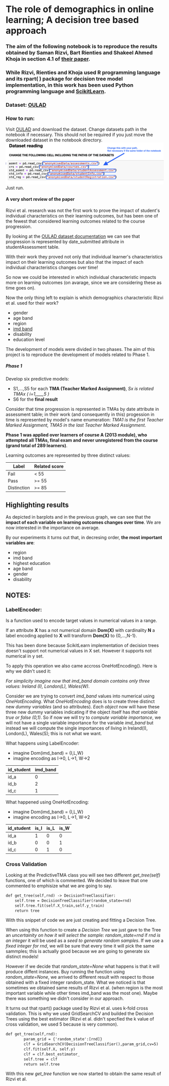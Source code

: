# The role of demographics in online learning; A decision tree based approach

### The aim of the following notebook is to reproduce the results obtained by Saman Rizvi, Bart Rienties and Shakeel Ahmed Khoja in section 4.1 of [their paper](https://www.sciencedirect.com/science/article/abs/pii/S0360131519300818?via%3Dihub).

### While Rizvi, Rienties and Khoja used R programming language and its rpart( ) package for decision tree model implementation, in this work has been used Python programming language and [ScikitLearn](https://scikit-learn.org/stable/).

### Dataset: [OULAD](https://analyse.kmi.open.ac.uk/open_dataset)

### How to run:
Visit [OULAD](https://analyse.kmi.open.ac.uk/open_dataset) and download the dataset.
Change datasets path in the notebook if necessary. This should not be required if you just move the downloaded dataset in the notebook directory.
![change paths](explain.png)
Just run.

#### A very short review of the paper

Rizvi et al. research was not the first work to prove the impact of student's individual characteristics on their learning outcomes, but has been one of the fewest that considered learning outcomes related to the course progression. 

By looking at the [OULAD dataset documentation](https://analyse.kmi.open.ac.uk/open_dataset#description) we can see that progression is represented by date_submitted attribute in studentAssessment table.

With their work they proved not only that individual learner's characteristics impact on their learning outcomes but also that the impact of each individual characteristics changes over time! 

So now we could be interested in which individual characteristic impacts more on learning outcomes (on avarage, since we are considering these as time goes on).

Now the only thing left to explain is which demographics characteristic Rizvi et al. used for their work?
- gender
- age band
- region
- [imd band](https://en.wikipedia.org/wiki/Multiple_deprivation_index)
- disability
- education level

The development of models were divided in two phases. The aim of this project is to reproduce the development of models related to Phase 1.
##### Phase 1
Develop six predictive models:
- S1,...,S5 for each **TMA (Teacher Marked Assignment)**, *Sx is related TMAx ( i=1,___,5 )* 
- S6 for the **final result**

Consider that time progression is represented in TMAs by date attribute in assessment table; in their work (and consequently in this) progession in time is represented by model's name enumeration:
*TMA1 is the first Teacher Marked Assignment, TMA5 in the last Teacher Marked Assignment*.

**Phase 1 was applied over learners of course A (2013 module), who attempted all TMAs, final exam and never unregistered from the course (grand total of 289 learners)**.

Learning outcomes are represented by three distinct values:

| Label       | Related score |
| ----------- | -----------   |
| Fail        | < 55          |
| Pass        | >= 55         |
| Distinction | >= 85         |

## Highlighting results

As depicted in barplots and in the previous graph, we can see that the **impact of each variable on learning outcomes changes over time**. We are now interested in the importance on average. 

By our experiments it turns out that, in decresing order, **the most important variables are**:
- region
- imd band
- highest education
- age band
- gender
- disability


## NOTES:
### LabelEncoder:
Is a function used to encode target values in numerical values in a range.

If an attribute **X** has a not numerical domain **Dom(X)** with cardinality **N** a label encoding applied to **X** will transform **Dom(X)** to {0,...,N-1}.

This has been done because ScikitLearn implementation of decision trees doesn't support not numerical values in X set. However it supports not numerical in y set.

To apply this operation we also came accross OneHotEncoding(). Here is why we didn't used it:

*For simplicity imagine now that imd_band domain contains only three values: Ireland (I), London(L), Wales(W)*.

Consider we are trying to convert *imd_band* values into numerical using *OneHotEncoding*. 
What *OneHotEncoding* does is to create three distinct new *dummy variables* (and so attributes). *Each object* now will have these three new dummy variables indicating if the object itself has *that variable true or false (0,1)*. So if now we will try to *compute variable importance*, we will not have a single variable importance for the variable *imd_band* but instead we will compute the single importances of living in Ireland(I), London(L), Wales(S); this is not what we want.

What happens using LabelEncoder: 
   - imagine Dom(imd_band) = {I,L,W}
   - imagine encoding as I->0, L->1, W->2
    
| id_student  | imd_band      |
| ----------- | -----------   |
| id_a        | 0             |
| id_b        | 2             |
| id_c        | 1             |


What happened using OneHotEncoding: 
   - imagine Dom(imd_band) = {I,L,W}
   - imagine encoding as I->0, L->1, W->2
 
    
| id_student  | is_I          | is_L        | is_W        |
| ----------- | -----------   | ---------   | ---------   |
| id_a        | 1             | 0           | 0           |
| id_b        | 0             | 0           | 1           |
| id_c        | 0             | 1           | 0           |


### Cross Validation
Looking at the PredictiveTMA class you will see two different *get_tree(self)* functions, one of which is commented. We decided to leave that one commented to emphisize what we are going to say.

```
def get_tree(self,rnd) -> DecisionTreeClassifier:
    self.tree = DecisionTreeClassifier(random_state=rnd)
    self.tree.fit(self.X_train,self.y_train) 
    return tree
```
With this snippet of code we are just creating and fitting a Decision Tree.

When using this function to create a *Decision Tree* we just gave to the Tree an *uncertainity on how it will select the sample: random_state=rnd* if *rnd is an integer* it will be used as a *seed to generate random samples*. If we use a *fixed integer for rnd*, we will be sure that every time it will pick the same sammples; this is actually good because we are going to generate six distinct models!

However if we decide that *random_state=None* what happens is that it will produce diffent instances. Buy running the function using *random_state=None*, we arrived to different result with respect to those obtained with a fixed integer random_state. 
What we noticed is that sometimes we obtained same results of Rizvi et al. (when region is the most important variable while other times imd_band was the most one). Maybe there was something we didn't consider in our approach.

It turns out that rpart() package used by Rizvi et al. uses k-fold cross validation.
This is why we used GridSearchCV and builded the Decision Trees using the best estimator (Rizvi et al. didn't specfied the k value of cross validation, we used 5 because is very common).

```
def get_tree(self,rnd):
        param_grid = {'random_state':[rnd]}
        clf = GridSearchCV(DecisionTreeClassifier(),param_grid,cv=5)
        clf.fit(self.X, self.y)
        clf = clf.best_estimator_
        self.tree = clf
        return self.tree
```
With this new *get_tree* function we now started to obtain the same result of Rizvi et al.

